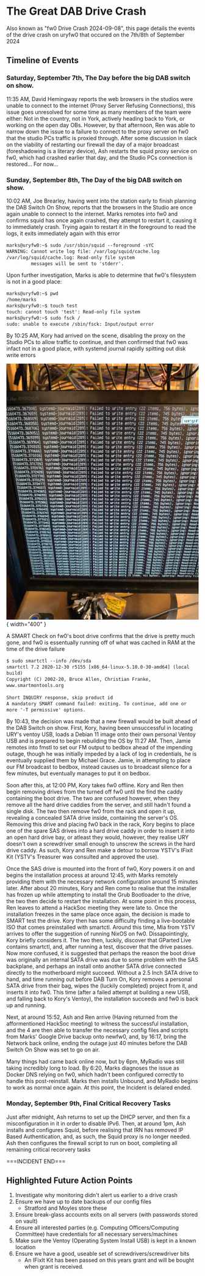 # The Great DAB Drive Crash

Also known as "fw0 Drive Crash 2024-09-08", this page details the events of the drive crash on uryfw0 that occured on the 7th/8th of September 2024

## Timeline of Events

### Saturday, September 7th, The Day before the big DAB switch on show.

11:35 AM, David Hemingway reports the web browsers in the studios were unable to connect to the internet (Proxy Server Refusing Connections), this issue goes unresolved for some time as many members of the team were either: Not in the country, not in York, actively heading back to York, or working on the open day OBs. However, by that afternoon, Ren was able to narrow down the issue to a failure to connect to the proxy server on fw0 that the studio PCs traffic is proxied through. After some discussion in slack on the viability of restarting our firewall the day of a major broadcast (foreshadowing is a literary device), Ash restarts the squid proxy service on fw0, which had crashed earlier that day, and the Studio PCs connection is restored... For now...

### Sunday, September 8th, The Day of the big DAB switch on show.

10:02 AM, Joe Brearley, having went into the station early to finish planning the DAB Switch On Show, reports that the browsers in the Studio are once again unable to connect to the internet. Marks remotes into fw0 and confirms squid has once again crashed, they attempt to restart it, causing it to immediately crash. Trying again to restart it in the foreground to read the logs, it exits immediately again with this error

```
marks@uryfw0:~$ sudo /usr/sbin/squid --foreground -sYC
WARNING: Cannot write log file: /var/log/squid/cache.log
/var/log/squid/cache.log: Read-only file system
         messages will be sent to 'stderr'.
```

Upon further investigation, Marks is able to determine that fw0's filesystem is not in a good place:

```
marks@uryfw0:~$ pwd
/home/marks
marks@uryfw0:~$ touch test
touch: cannot touch 'test': Read-only file system
marks@uryfw0:~$ sudo fsck /
sudo: unable to execute /sbin/fsck: Input/output error
```

By 10:25 AM, Kory had arrived on the scene, disabling the proxy on the Studio PCs to allow traffic to continue, and then confirmed that fw0 was infact not in a good place, with systemd journal rapidly spitting out disk write errors

![Systemd Errors](/assets/fw0systemd.jpg){ width="400" }

A SMART Check on fw0's boot drive confirms that the drive is pretty much gone, and fw0 is essentually running off of what was cached in RAM at the time of the drive failure

```
$ sudo smartctl --info /dev/sda
smartctl 7.2 2020-12-30 r5155 [x86_64-linux-5.10.0-30-amd64] (local build)
Copyright (C) 2002-20, Bruce Allen, Christian Franke, www.smartmontools.org

Short INQUIRY response, skip product id
A mandatory SMART command failed: exiting. To continue, add one or more '-T permissive' options.
```

By 10:43, the decision was made that a new firewall would be built ahead of the DAB Switch on show. First, Kory, having been unsuccessful in locating URY's ventoy USB, loads a Debian 11 image onto their own personal Ventoy USB and is prepared to begin rebuilding the OS by 11:27 AM. Then, Jamie remotes into fmstl to set our FM output to bedbox ahead of the impending outage, though he was initially impeded by a lack of log in credentials, he is eventually supplied them by Michael Grace. Jamie, in attempting to place our FM broadcast to bedbox, instead causes us to broadcast silence for a few minutes, but eventually manages to put it on bedbox.

Soon after this, at 12:00 PM, Kory takes fw0 offline. Kory and Ren then begin removing drives from the turned off fw0 until the find the caddy containing the boot drive. The two are confused however, when they remove all the hard drive caddies from the server, and still hadn't found a single disk. The two then remove fw0 from the rack and open it up, revealing a concealed SATA drive inside, containing the server's OS. Removing this drive and placing fw0 back in the rack, Kory begins to place one of the spare SAS drives into a hard drive caddy in order to insert it into an open hard drive bay, or atleast they would, however, they realise URY doesn't own a screwdriver small enough to unscrew the screws in the hard drive caddy. As such, Kory and Ren make a detour to borrow YSTV's IFixit Kit (YSTV's Treasurer was consulted and approved the use).

Once the SAS drive is mounted into the front of fw0, Kory powers it on and begins the installation process at around 12:45, with Marks remotely providing them with the necessary network configuration around 15 minutes later. After about 20 minutes, Kory and Ren come to realise that the installer has frozen up while attempting to install the Grub Bootloader to the drive, the two then decide to restart the installation. At some point in this process, Ren leaves to attend a HackSoc meeting they were late to. Once the installation freezes in the same place once again, the decision is made to SMART test the drive. Kory then has some difficulty finding a live-bootable ISO that comes preinstalled with smartctl. Around this time, Mia from YSTV arrives to offer the suggestion of running NixOS on fw0. Dissapointingly, Kory briefly considers it. The two then, luckily, discover that GParted Live contains smartctl, and, after running a test, discover that the drive passes. Now more confused, it is suggested that perhaps the reason the boot drive was originally an internal SATA drive was due to some problem with the SAS backplane, and perhaps an install onto another SATA drive connected directly to the motherboard might succeed. Without a 2.5 Inch SATA drive to hand, and time running out before DAB Turn On, Kory removes a personal SATA drive from their bag, wipes the (luckily completed) project from it, and inserts it into fw0. This time (after a failed attempt at building a new USB, and falling back to Kory's Ventoy), the installation succeeds and fw0 is back up and running.

Next, at around 15:52, Ash and Ren arrive (Having returned from the afformentioned HackSoc meeting) to witness the successful installation, and the 4 are then able to transfer the necessary config files and scripts from Marks' Google Drive backup onto newfw0, and, by 16:17, bring the Network back online, ending the outage just 40 minutes before the DAB Switch On Show was set to go on air.

Many things had came back online now, but by 6pm, MyRadio was still taking incredibly long to load. By 6:20, Marks diagnoses the issue as Docker DNS relying on fw0, which hadn't been configured correctly to handle this post-reinstall. Marks then installs Unbound, and MyRadio begins to work as normal once again. At this point, the Incident is delared ended.

### Monday, September 9th, Final Critical Recovery Tasks

Just after midnight, Ash returns to set up the DHCP server, and then fix a misconfiguration in it in order to disable IPv6. Then, at around 1pm, Ash installs and configures Squid, before realising that IRN has removed IP Based Authentication, and, as such, the Squid proxy is no longer needed. Ash then configures the firewall script to run on boot, completing all remaining critical recorvery tasks

===INCIDENT END===

## Highlighted Future Action Points

1.  Investigate why monitoring didn't alert us earlier to a drive crash
2.  Ensure we have up to date backups of our config files
    -   Stratford and Moyles store these
3.  Ensure break-glass accounts exits on all servers (with passwords stored on vault)
4.  Ensure all interested parties (e.g. Computing Officers/Computing Committee) have credentials for all necessary servers/machines
5.  Make sure the Ventoy (Operating System Install USB) is kept in a known location
6.  Ensure we have a good, useable set of screwdrivers/screwdriver bits
    -   An IFixIt Kit has been passed on this years grant and will be bought when grant is received.

